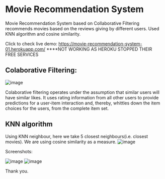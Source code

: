 # Movie Recommendation System

Movie Recommendation System based on Collaborative Filtering recommends movies based on the reviews giving by different users. Used KNN algorithm and cosine similarity.

Click to check live demo: https://movie-recommendation-system-01.herokuapp.com/
****NOT WORKING AS HEROKU STOPPED THEIR FREE SERVICES

## Colaborative Filtering:

![image](https://user-images.githubusercontent.com/83829614/140017426-8872e79b-2d97-4c7e-a6e8-e0ad97a2872d.png)

Colaborative filtering operates under the assumption that similar users will have similar likes. It uses rating information from all other users to provide predictions for a user-item interaction and, thereby, whittles down the item choices for the users, from the complete item set.

## KNN algorithm
Using KNN neighbour, here we take 5 closest neighbours(i.e. closest movies). We are using cosine similarity as a measure.
![image](https://user-images.githubusercontent.com/83829614/140043951-6cc9b69e-a487-42fd-b86d-015fc881fcf0.png)

Screenshots: 

![image](https://user-images.githubusercontent.com/83829614/140044072-0977ecea-37b2-4df9-87d4-e29c923b88cb.png)
![image](https://user-images.githubusercontent.com/83829614/140044100-2cc135b6-3a54-4821-85e6-c3de2f5f86f6.png)

Thank you.
